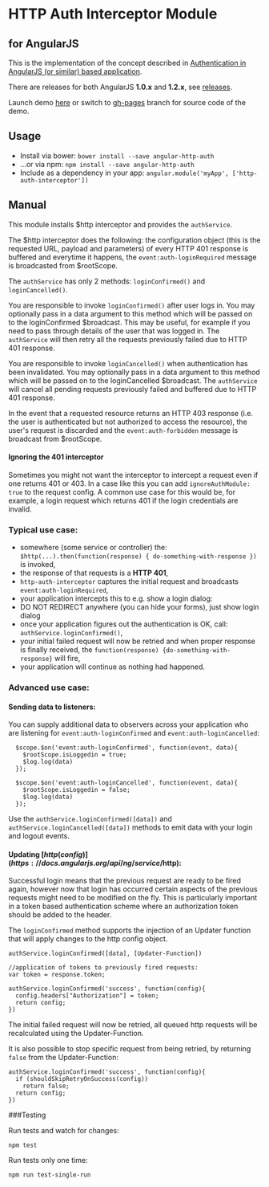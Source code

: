 HTTP Auth Interceptor Module
============================
for AngularJS
-------------

This is the implementation of the concept described in
[Authentication in AngularJS (or similar) based application](http://espeo.eu/blog/authentication-in-angularjs-or-similar-based-application/).

There are releases for both AngularJS **1.0.x** and **1.2.x**,
see [releases](https://github.com/witoldsz/angular-http-auth/releases).

Launch demo [here](http://witoldsz.github.com/angular-http-auth/)
or switch to [gh-pages](https://github.com/witoldsz/angular-http-auth/tree/gh-pages)
branch for source code of the demo.

Usage
------

- Install via bower: `bower install --save angular-http-auth`
- ...or via npm: `npm install --save angular-http-auth`
- Include as a dependency in your app: `angular.module('myApp', ['http-auth-interceptor'])`

Manual
------

This module installs $http interceptor and provides the `authService`.

The $http interceptor does the following:
the configuration object (this is the requested URL, payload and parameters)
of every HTTP 401 response is buffered and everytime it happens, the
`event:auth-loginRequired` message is broadcasted from $rootScope.

The `authService` has only 2 methods: `loginConfirmed()` and `loginCancelled()`.

You are responsible to invoke `loginConfirmed()` after user logs in. You may optionally pass in
a data argument to this method which will be passed on to the loginConfirmed
$broadcast. This may be useful, for example if you need to pass through details of the user
that was logged in. The `authService` will then retry all the requests previously failed due
to HTTP 401 response.

You are responsible to invoke `loginCancelled()` when authentication has been invalidated. You may optionally pass in
a data argument to this method which will be passed on to the loginCancelled
$broadcast. The `authService` will cancel all pending requests previously failed and buffered due
to HTTP 401 response.

In the event that a requested resource returns an HTTP 403 response (i.e. the user is
authenticated but not authorized to access the resource), the user's request is discarded and
the `event:auth-forbidden` message is broadcast from $rootScope.

#### Ignoring the 401 interceptor

Sometimes you might not want the interceptor to intercept a request even if one returns 401 or 403. In a case like this you can add `ignoreAuthModule: true` to the request config. A common use case for this would be, for example, a login request which returns 401 if the login credentials are invalid.

### Typical use case:

* somewhere (some service or controller) the: `$http(...).then(function(response) { do-something-with-response })` is invoked,
* the response of that requests is a **HTTP 401**,
* `http-auth-interceptor` captures the initial request and broadcasts `event:auth-loginRequired`,
* your application intercepts this to e.g. show a login dialog:
 * DO NOT REDIRECT anywhere (you can hide your forms), just show login dialog
* once your application figures out the authentication is OK, call: `authService.loginConfirmed()`,
* your initial failed request will now be retried and when proper response is finally received,
the `function(response) {do-something-with-response}` will fire,
* your application will continue as nothing had happened.

### Advanced use case:

#### Sending data to listeners:
You can supply additional data to observers across your application who are listening for `event:auth-loginConfirmed` and `event:auth-loginCancelled`:

      $scope.$on('event:auth-loginConfirmed', function(event, data){
      	$rootScope.isLoggedin = true;
      	$log.log(data)
      });

      $scope.$on('event:auth-loginCancelled', function(event, data){
        $rootScope.isLoggedin = false;
        $log.log(data)
      });

Use the `authService.loginConfirmed([data])` and `authService.loginCancelled([data])` methods to emit data with your login and logout events.

#### Updating [$http(config)](https://docs.angularjs.org/api/ng/service/$http):
Successful login means that the previous request are ready to be fired again, however now that login has occurred certain aspects of the previous requests might need to be modified on the fly. This is particularly important in a token based authentication scheme where an authorization token should be added to the header.

The `loginConfirmed` method supports the injection of an Updater function that will apply changes to the http config object.

    authService.loginConfirmed([data], [Updater-Function])

    //application of tokens to previously fired requests:
    var token = response.token;

    authService.loginConfirmed('success', function(config){
      config.headers["Authorization"] = token;
      return config;
    })

The initial failed request will now be retried, all queued http requests will be recalculated using the Updater-Function.

It is also possible to stop specific request from being retried, by returning ``false`` from the Updater-Function:

    authService.loginConfirmed('success', function(config){
      if (shouldSkipRetryOnSuccess(config))
        return false;
      return config;
    })

###Testing

Run tests and watch for changes:
```
npm test
```

Run tests only one time:
```
npm run test-single-run
```
